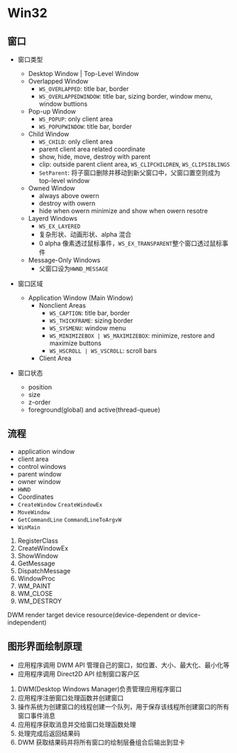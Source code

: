 # Win32

## 窗口

- 窗口类型

  - Desktop Window | Top-Level Window
  - Overlapped Window
    - `WS_OVERLAPPED`: title bar, border
    - `WS_OVERLAPPEDWINDOW`: title bar, sizing border, window menu, window buttions
  - Pop-up Window
    - `WS_POPUP`: only client area
    - `WS_POPUPWINDOW`: title bar, border
  - Child Window
    - `WS_CHILD`: only client area
    - parent client area related coordinate
    - show, hide, move, destroy with parent
    - clip: outside parent client area, `WS_CLIPCHILDREN`, `WS_CLIPSIBLINGS`
    - `SetParent`: 将子窗口删除并移动到新父窗口中，父窗口置空则成为 top-level window
  - Owned Window
    - always above owern
    - destroy with owern
    - hide when owern minimize and show when owern resotre
  - Layerd Windows
    - `WS_EX_LAYERED`
    - 复杂形状、动画形状、alpha 混合
    - 0 alpha 像素透过鼠标事件，`WS_EX_TRANSPARENT`整个窗口透过鼠标事件
  - Message-Only Windows
    - 父窗口设为`HWND_MESSAGE`

- 窗口区域

  - Application Window (Main Window)
    - Nonclient Areas
      - `WS_CAPTION`: title bar, border
      - `WS_THICKFRAME`: sizing border
      - `WS_SYSMENU`: window menu
      - `WS_MINIMIZEBOX | WS_MAXIMIZEBOX`: minimize, restore and maximize buttons
      - `WS_HSCROLL | WS_VSCROLL`: scroll bars
    - Client Area

- 窗口状态
  - position
  - size
  - z-order
  - foreground(global) and active(thread-queue)

## 流程

- application window
- client area
- control windows
- parent window
- owner window
- `HWND`
- Coordinates
- `CreateWindow` `CreateWindowEx`
- `MoveWindow`
- `GetCommandLine` `CommandLineToArgvW`
- `WinMain`

1. RegisterClass
2. CreateWindowEx
3. ShowWindow
4. GetMessage
5. DispatchMessage
6. WindowProc
7. WM_PAINT
8. WM_CLOSE
9. WM_DESTROY

DWM
render target
device
resource(device-dependent or device-independent)

## 图形界面绘制原理

- 应用程序调用 DWM API 管理自己的窗口，如位置、大小、最大化、最小化等
- 应用程序调用 Direct2D API 绘制窗口客户区

1. DWM(Desktop Windows Manager)负责管理应用程序窗口
2. 应用程序注册窗口处理函数并创建窗口
3. 操作系统为创建窗口的线程创建一个队列，用于保存该线程所创建窗口的所有窗口事件消息
4. 应用程序获取消息并交给窗口处理函数处理
5. 处理完成后返回结果码
6. DWM 获取结果码并将所有窗口的绘制层叠组合后输出到显卡
